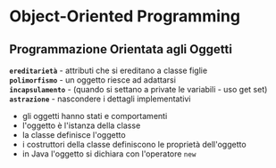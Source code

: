 # Object-Oriented Programming
## Programmazione Orientata agli Oggetti

**`ereditarietà`** - attributi che si ereditano a classe figlie  
**`polimorfismo`** - un oggetto riesce ad adattarsi  
**`incapsulamento`** - (quando si settano a private le variabili - uso get set)  
**`astrazione`** - nascondere i dettagli implementativi  

- gli oggetti hanno stati e comportamenti
- l'oggetto è l'istanza della classe
- la classe definisce l'oggetto
- i costruttori della classe definiscono le proprietà dell'oggetto
- in Java l'oggetto si dichiara con l'operatore `new`